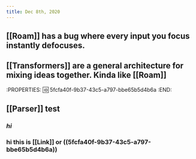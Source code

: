 ```yaml
---
title: Dec 8th, 2020
---
```


## [[Roam]] has a bug where every input you focus instantly defocuses.
## [[Transformers]] are a general architecture for mixing ideas together. Kinda like [[Roam]]
:PROPERTIES:
:id: 5fcfa40f-9b37-43c5-a797-bbe65b5d4b6a
:END:
## [[Parser]] test
### *hi*
### hi this is [[Link]] or ((5fcfa40f-9b37-43c5-a797-bbe65b5d4b6a))
###
